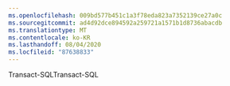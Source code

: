 ```yaml
---
ms.openlocfilehash: 009bd577b451c1a3f78eda823a7352139ce27a0c
ms.sourcegitcommit: ad4d92dce894592a259721a1571b1d8736abacdb
ms.translationtype: MT
ms.contentlocale: ko-KR
ms.lasthandoff: 08/04/2020
ms.locfileid: "87638833"
---
```

 <span data-ttu-id="245e6-101">Transact\-SQL</span><span class="sxs-lookup"><span data-stu-id="245e6-101">Transact\-SQL</span></span> 